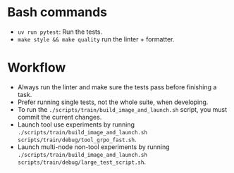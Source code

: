 # Bash commands
- `uv run pytest`: Run the tests.
- `make style && make quality` run the linter + formatter.

# Workflow
- Always run the linter and make sure the tests pass before finishing a task.
- Prefer running single tests, not the whole suite, when developing.
- To run the `./scripts/train/build_image_and_launch.sh` script, you must commit the current changes.
- Launch tool use experiments by running `./scripts/train/build_image_and_launch.sh scripts/train/debug/tool_grpo_fast.sh`.
- Launch multi-node non-tool experiments by running `./scripts/train/build_image_and_launch.sh scripts/train/debug/large_test_script.sh`.
